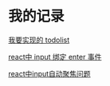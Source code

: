 # 我的记录

[我要实现的 todolist](http://www.todolist.cn/)

[react中 input 绑定 enter 事件](https://www.jianshu.com/p/01c8886e0483)

[react中input自动聚焦问题](https://www.cnblogs.com/sunLemon/p/9020882.html)